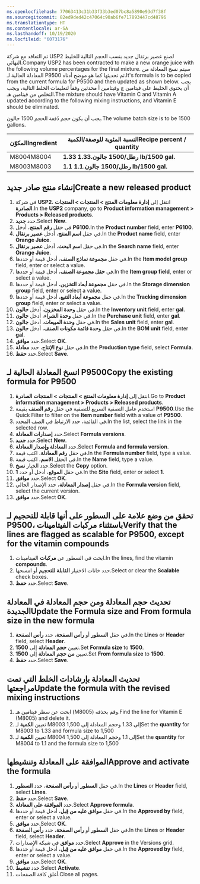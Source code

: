 ```yaml
---
ms.openlocfilehash: 77063413c31b33f33b3ed07bc8a5890e93d7f38f
ms.sourcegitcommit: 82ed9ded42c47064c90ab6fe717893447cd48796
ms.translationtype: HT
ms.contentlocale: ar-SA
ms.lasthandoff: 10/19/2020
ms.locfileid: "6073176"
---
```

<span data-ttu-id="7e671-101">تم التعاقد مع شركة USP2 لصنع عصير برتقال جديد بنسب الحجم التالية للخليط النهائي.</span><span class="sxs-lookup"><span data-stu-id="7e671-101">Company USP2 has been contracted to make a new orange juice with the following volume percentages for the final mixture.</span></span> <span data-ttu-id="7e671-102">سيتم نسخ المعادلة من المعادلة الحالية لـ P9500 ثم تحديثها كما هو موضح أدناه.</span><span class="sxs-lookup"><span data-stu-id="7e671-102">It's formula is to be copied from the current formula for P9500 and then updated as shown below.</span></span> <span data-ttu-id="7e671-103">يجب أن يحتوي الخليط على فيتامين ج وفيتامين أ محدثين وفقاً لتعليمات الخلط التالية، ويجب التخلص من فيتامين هـ.</span><span class="sxs-lookup"><span data-stu-id="7e671-103">The mixture should have Vitamin C and Vitamin A updated according to the following mixing instructions, and Vitamin E should be eliminated.</span></span> 

<span data-ttu-id="7e671-104">يجب أن يكون حجم دُفعة الحجم 1500 جالون.</span><span class="sxs-lookup"><span data-stu-id="7e671-104">The volume batch size is to be 1500 gallons.</span></span>


| <span data-ttu-id="7e671-105">المكوّن</span><span class="sxs-lookup"><span data-stu-id="7e671-105">Ingredient</span></span>| <span data-ttu-id="7e671-106">النسبة المئوية للوصفة/الكمية</span><span class="sxs-lookup"><span data-stu-id="7e671-106">Recipe percent / quantity</span></span>|
 | ------------- | ------------- |
 | <span data-ttu-id="7e671-107">M8004</span><span class="sxs-lookup"><span data-stu-id="7e671-107">M8004</span></span>        | <span data-ttu-id="7e671-108">**1.33 رطل/1500 جالون.**</span><span class="sxs-lookup"><span data-stu-id="7e671-108">**1.33 lb/1500 gal.**</span></span>|
 | <span data-ttu-id="7e671-109">M8003</span><span class="sxs-lookup"><span data-stu-id="7e671-109">M8003</span></span>        | <span data-ttu-id="7e671-110">**1.1 رطل/1500 جالون.**</span><span class="sxs-lookup"><span data-stu-id="7e671-110">**1.1 lb/1500 gal.**</span></span>|

## <a name="create-a-new-released-product"></a><span data-ttu-id="7e671-111">إنشاء منتج صادر جديد</span><span class="sxs-lookup"><span data-stu-id="7e671-111">Create a new released product</span></span>

1.  <span data-ttu-id="7e671-112">في شركة **USP2**، انتقل إلى **إدارة معلومات المنتج > المنتجات > المنتجات الصادرة**.</span><span class="sxs-lookup"><span data-stu-id="7e671-112">In the **USP2** company, go to **Product information management > Products > Released products**.</span></span>
2.  <span data-ttu-id="7e671-113">حدد **جديد**.</span><span class="sxs-lookup"><span data-stu-id="7e671-113">Select **New**.</span></span>
3.  <span data-ttu-id="7e671-114">في حقل **رقم المنتج**، أدخل **P6100**.</span><span class="sxs-lookup"><span data-stu-id="7e671-114">In the **Product number** field, enter **P6100**.</span></span>
4.  <span data-ttu-id="7e671-115">في حقل **اسم المنتج**، أدخل **عصير برتقال**.</span><span class="sxs-lookup"><span data-stu-id="7e671-115">In the **Product name** field, enter **Orange Juice**.</span></span>
5.  <span data-ttu-id="7e671-116">في حقل **اسم البحث**، أدخل **عصير برتقال**.</span><span class="sxs-lookup"><span data-stu-id="7e671-116">In the **Search name** field, enter **Orange Juice**.</span></span>
7.  <span data-ttu-id="7e671-117">في حقل **مجموعة نماذج الصنف**، أدخل قيمة أو حددها.</span><span class="sxs-lookup"><span data-stu-id="7e671-117">In the **Item model group** field, enter or select a value.</span></span>
8.  <span data-ttu-id="7e671-118">في **حقل مجموعة الصنف**، أدخل قيمة أو حددها.</span><span class="sxs-lookup"><span data-stu-id="7e671-118">In the **Item group field**, enter or select a value.</span></span>
9.  <span data-ttu-id="7e671-119">في حقل **مجموعة أبعاد التخزين**، أدخل قيمة أو حددها.</span><span class="sxs-lookup"><span data-stu-id="7e671-119">In the **Storage dimension group** field, enter or select a value.</span></span>
10. <span data-ttu-id="7e671-120">في حقل **مجموعة أبعاد التتبع**، أدخل قيمة أو حددها.</span><span class="sxs-lookup"><span data-stu-id="7e671-120">In the **Tracking dimension group** field, enter or select a value.</span></span>
11. <span data-ttu-id="7e671-121">في حقل **وحدة المخزون**، أدخل **جالون**.</span><span class="sxs-lookup"><span data-stu-id="7e671-121">In the **Inventory unit** field, enter **gal**.</span></span>
12. <span data-ttu-id="7e671-122">في حقل **وحدة الشراء**، أدخل **جالون**.</span><span class="sxs-lookup"><span data-stu-id="7e671-122">In the **Purchase unit** field, enter **gal**.</span></span>
13. <span data-ttu-id="7e671-123">في حقل **وحدة المبيعات**، أدخل **جالون**.</span><span class="sxs-lookup"><span data-stu-id="7e671-123">In the **Sales unit** field, enter **gal**.</span></span>
14. <span data-ttu-id="7e671-124">في حقل **وحدة قائمة مكونات الصنف**، أدخل **جالون**.</span><span class="sxs-lookup"><span data-stu-id="7e671-124">In the **BOM unit** field, enter **gal**.</span></span>
15. <span data-ttu-id="7e671-125">حدد **موافق**.</span><span class="sxs-lookup"><span data-stu-id="7e671-125">Select **OK**.</span></span>
16. <span data-ttu-id="7e671-126">في حقل **نوع الإنتاج**، حدد **معادلة**.</span><span class="sxs-lookup"><span data-stu-id="7e671-126">In the **Production type** field, select **Formula**.</span></span>
17. <span data-ttu-id="7e671-127">حدد **حفظ**.</span><span class="sxs-lookup"><span data-stu-id="7e671-127">Select **Save**.</span></span>


## <a name="copy-the-existing-formula-for-p9500"></a><span data-ttu-id="7e671-128">انسخ المعادلة الحالية لـ P9500</span><span class="sxs-lookup"><span data-stu-id="7e671-128">Copy the existing formula for P9500</span></span>

1. <span data-ttu-id="7e671-129">انتقل إلى **إدارة معلومات المنتج > المنتجات > المنتجات الصادرة**.</span><span class="sxs-lookup"><span data-stu-id="7e671-129">Go to **Product information management > Products > Released products**.</span></span>
19. <span data-ttu-id="7e671-130">استخدم عامل التصفية السريع للتصفية في حقل **رقم الصنف** بقيمة **P9500**.</span><span class="sxs-lookup"><span data-stu-id="7e671-130">Use the Quick Filter to filter on the **Item number** field with a value of **P9500**.</span></span>
20. <span data-ttu-id="7e671-131">في القائمة، حدد الارتباط في الصف المحدد.</span><span class="sxs-lookup"><span data-stu-id="7e671-131">In the list, select the link in the selected row.</span></span>
21. <span data-ttu-id="7e671-132">حدد **إصدارات المعادلة**.</span><span class="sxs-lookup"><span data-stu-id="7e671-132">Select **Formula versions**.</span></span>
22. <span data-ttu-id="7e671-133">حدد **جديد**.</span><span class="sxs-lookup"><span data-stu-id="7e671-133">Select **New**.</span></span>
23. <span data-ttu-id="7e671-134">حدد **المعادلة وإصدار المعادلة**.</span><span class="sxs-lookup"><span data-stu-id="7e671-134">Select **Formula and formula version**.</span></span>
24. <span data-ttu-id="7e671-135">في حقل **رقم المعادلة**، اكتب قيمة.</span><span class="sxs-lookup"><span data-stu-id="7e671-135">In the **Formula number** field, type a value.</span></span>
25. <span data-ttu-id="7e671-136">في الحقل **الاسم**، اكتب قيمة‎.</span><span class="sxs-lookup"><span data-stu-id="7e671-136">In the **Name** field, type a value.</span></span>
26. <span data-ttu-id="7e671-137">حدد الخيار **نسخ**.</span><span class="sxs-lookup"><span data-stu-id="7e671-137">Select the **Copy** option.</span></span>
27. <span data-ttu-id="7e671-138">في حقل **الموقع**، أدخل أو حدد **1**.</span><span class="sxs-lookup"><span data-stu-id="7e671-138">In the **Site** field, enter or select **1**.</span></span>
28. <span data-ttu-id="7e671-139">حدد **موافق**.</span><span class="sxs-lookup"><span data-stu-id="7e671-139">Select **OK**.</span></span>
29. <span data-ttu-id="7e671-140">في حقل **إصدار المعادلة**، حدد الإصدار الحالي.</span><span class="sxs-lookup"><span data-stu-id="7e671-140">In the **Formula version** field, select the current version.</span></span>
30. <span data-ttu-id="7e671-141">حدد **موافق**.</span><span class="sxs-lookup"><span data-stu-id="7e671-141">Select **OK**.</span></span>


## <a name="verify-that-the-lines-are-flagged-as-scalable-for-p9500-except-for-the-vitamin-compounds"></a><span data-ttu-id="7e671-142">تحقق من وضع علامة على السطور على أنها قابلة للتحجيم لـ P9500، باستثناء مركبات الفيتامينات</span><span class="sxs-lookup"><span data-stu-id="7e671-142">Verify that the lines are flagged as scalable for P9500, except for the vitamin compounds</span></span>

1. <span data-ttu-id="7e671-143">ابحث في السطور عن **مركبات** الفيتامينات.</span><span class="sxs-lookup"><span data-stu-id="7e671-143">In the lines, find the vitamin **compounds**.</span></span>
32. <span data-ttu-id="7e671-144">حدد خانات الاختيار **القابلة للتحجيم** أو امسحها.</span><span class="sxs-lookup"><span data-stu-id="7e671-144">Select or clear the **Scalable** check boxes.</span></span>
33. <span data-ttu-id="7e671-145">حدد **حفظ**.</span><span class="sxs-lookup"><span data-stu-id="7e671-145">Select **Save**.</span></span>


## <a name="update-the-formula-size-and-from-formula-size-in-the-new-formula"></a><span data-ttu-id="7e671-146">تحديث حجم المعادلة ومن حجم المعادلة في المعادلة الجديدة</span><span class="sxs-lookup"><span data-stu-id="7e671-146">Update the Formula size and From formula size in the new formula</span></span>

1. <span data-ttu-id="7e671-147">في حقل **السطور** أو **رأس الصفحة**، حدد **رأس الصفحة**.</span><span class="sxs-lookup"><span data-stu-id="7e671-147">In the **Lines** or **Header** field, select **Header**.</span></span>
35. <span data-ttu-id="7e671-148">تعيين **حجم المعادلة** إلى **1500**.</span><span class="sxs-lookup"><span data-stu-id="7e671-148">Set **Formula size** to **1500**.</span></span>
36. <span data-ttu-id="7e671-149">تعيين **من حجم المعادلة** إلى **1500**.</span><span class="sxs-lookup"><span data-stu-id="7e671-149">Set **From formula size** to **1500**.</span></span>
37. <span data-ttu-id="7e671-150">حدد **حفظ**.</span><span class="sxs-lookup"><span data-stu-id="7e671-150">Select **Save**.</span></span>

## <a name="update-the-formula-with-the-revised-mixing-instructions"></a><span data-ttu-id="7e671-151">تحديث المعادلة بإرشادات الخلط التي تمت مراجعتها</span><span class="sxs-lookup"><span data-stu-id="7e671-151">Update the formula with the revised mixing instructions</span></span>

1. <span data-ttu-id="7e671-152">ابحث عن سطر فيتامين هـ (M8005) وقم بحذفه.</span><span class="sxs-lookup"><span data-stu-id="7e671-152">Find the line for Vitamin E (M8005) and delete it.</span></span> 
2. <span data-ttu-id="7e671-153">تعيين **الكمية** لـ M8003 إلى 1.33 وحجم المعادلة إلى 1,500</span><span class="sxs-lookup"><span data-stu-id="7e671-153">Set the **quantity** for M8003 to 1.33 and formula size to 1,500</span></span>
3. <span data-ttu-id="7e671-154">تعيين **الكمية** لـ M8004 إلى 1.1 وحجم المعادلة إلى 1,500</span><span class="sxs-lookup"><span data-stu-id="7e671-154">Set the **quantity** for M8004 to 1.1 and the formula size to 1,500</span></span>

## <a name="approve-and-activate-the-formula"></a><span data-ttu-id="7e671-155">الموافقة على المعادلة وتنشيطها</span><span class="sxs-lookup"><span data-stu-id="7e671-155">Approve and activate the formula</span></span>

1. <span data-ttu-id="7e671-156">في حقل **السطور** أو **رأس الصفحة**، حدد **السطور**.</span><span class="sxs-lookup"><span data-stu-id="7e671-156">In the **Lines** or **Header** field, select **Lines**.</span></span>
39. <span data-ttu-id="7e671-157">حدد **حفظ**.</span><span class="sxs-lookup"><span data-stu-id="7e671-157">Select **Save**.</span></span>
40. <span data-ttu-id="7e671-158">حدد **الموافقة على المعادلة**.</span><span class="sxs-lookup"><span data-stu-id="7e671-158">Select **Approve formula**.</span></span>
41. <span data-ttu-id="7e671-159">في حقل **موافق عليه من قِبل**، أدخل قيمة أو حددها.</span><span class="sxs-lookup"><span data-stu-id="7e671-159">In the **Approved by** field, enter or select a value.</span></span>
42. <span data-ttu-id="7e671-160">حدد **موافق**.</span><span class="sxs-lookup"><span data-stu-id="7e671-160">Select **OK**.</span></span>
43. <span data-ttu-id="7e671-161">في حقل **السطور** أو **رأس الصفحة**، حدد **رأس الصفحة**.</span><span class="sxs-lookup"><span data-stu-id="7e671-161">In the **Lines** or **Header** field, select **Header**.</span></span>
44. <span data-ttu-id="7e671-162">حدد **موافق** في شبكة الإصدارات.</span><span class="sxs-lookup"><span data-stu-id="7e671-162">Select **Approve** in the Versions grid.</span></span>
45. <span data-ttu-id="7e671-163">في حقل **موافق عليه من قِبل**، أدخل قيمة أو حددها.</span><span class="sxs-lookup"><span data-stu-id="7e671-163">In the **Approved by** field, enter or select a value.</span></span>
46. <span data-ttu-id="7e671-164">حدد **موافق**.</span><span class="sxs-lookup"><span data-stu-id="7e671-164">Select **OK**.</span></span>
47. <span data-ttu-id="7e671-165">حدد **تنشيط**.</span><span class="sxs-lookup"><span data-stu-id="7e671-165">Select **Activate**.</span></span>
48. <span data-ttu-id="7e671-166">أغلق كافة الصفحات.</span><span class="sxs-lookup"><span data-stu-id="7e671-166">Close all pages.</span></span>
